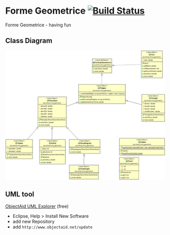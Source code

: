 # Forme Geometrice [![Build Status](https://travis-ci.org/paulbrodner/forme-geometrice.svg?branch=master)](https://travis-ci.org/paulbrodner/forme-geometrice)
Forme Geometrice - having fun

## Class Diagram
![Diagrama de Clase](https://raw.githubusercontent.com/paulbrodner/forme-geometrice/master/uml/class_diagram.png)
## UML tool
[ObjectAid UML Explorer](http://www.objectaid.com/) (free)
* Eclipse, Help > Install New Software
* add new Repository
* add ```http://www.objectaid.net/update```
